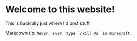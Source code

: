 # Welcome to this website!

This is basically just where I'd post stuff.

Markdown tip:
``Never, ever, type `/kill @s` in minecraft.``
